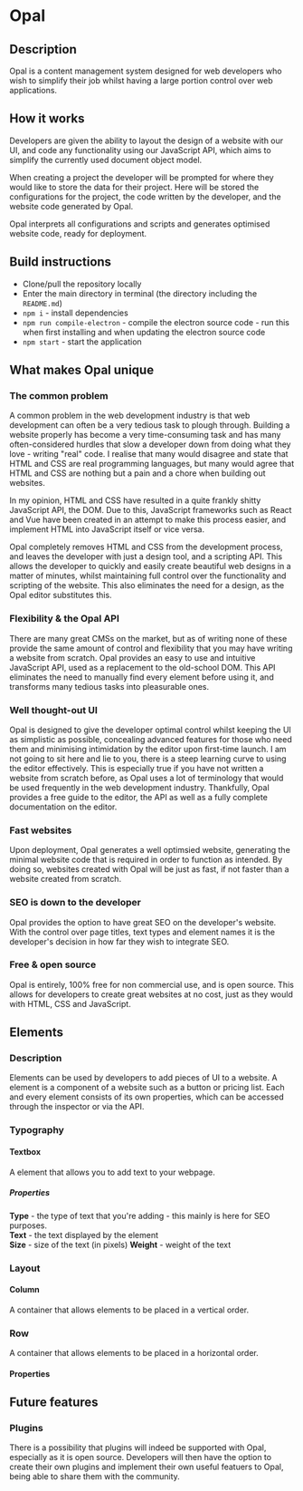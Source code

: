 # Opal

## Description
Opal is a content management system designed for web developers who wish to simplify their job whilst having a large portion control over web applications.

## How it works
Developers are given the ability to layout the design of a website with our UI, and code any functionality using our JavaScript API, which aims to simplify the currently used document object model.

When creating a project the developer will be prompted for where they would like to store the data for their project. Here will be stored the configurations for the project, the code written by the developer, and the website code generated by Opal.

Opal interprets all configurations and scripts and generates optimised website code, ready for deployment.

## Build instructions
- Clone/pull the repository locally
- Enter the main directory in terminal (the directory including the `README.md`)
- `npm i` - install dependencies
- `npm run compile-electron` - compile the electron source code - run this when first installing and when updating the electron source code
- `npm start` - start the application

## What makes Opal unique

### The common problem

A common problem in the web development industry is that web development can often be a very tedious task to plough through. Building a website properly has become a very time-consuming task and has many often-considered hurdles that slow a developer down from doing what they love - writing "real" code. I realise that many would disagree and state that HTML and CSS are real programming languages, but many would agree that HTML and CSS are nothing but a pain and a chore when building out websites.

In my opinion, HTML and CSS have resulted in a quite frankly shitty JavaScript API, the DOM. Due to this, JavaScript frameworks such as React and Vue have been created in an attempt to make this process easier, and implement HTML into JavaScript itself or vice versa.

Opal completely removes HTML and CSS from the development process, and leaves the developer with just a design tool, and a scripting API. This allows the developer to quickly and easily create beautiful web designs in a matter of minutes, whilst maintaining full control over the functionality and scripting of the website. This also eliminates the need for a design, as the Opal editor substitutes this.

### Flexibility & the Opal API

There are many great CMSs on the market, but as of writing none of these provide the same amount of control and flexibility that you may have writing a website from scratch. Opal provides an easy to use and intuitive JavaScript API, used as a replacement to the old-school DOM. This API eliminates the need to manually find every element before using it, and transforms many tedious tasks into pleasurable ones.

### Well thought-out UI
Opal is designed to give the developer optimal control whilst keeping the UI as simplistic as possible, concealing advanced features for those who need them and minimising intimidation by the editor upon first-time launch. I am not going to sit here and lie to you, there is a steep learning curve to using the editor effectively. This is especially true if you have not written a website from scratch before, as Opal uses a lot of terminology that would be used frequently in the web development industry. Thankfully, Opal provides a free guide to the editor, the API as well as a fully complete documentation on the editor.


### Fast websites
Upon deployment, Opal generates a well optimsied website, generating the minimal website code that is required in order to function as intended. By doing so, websites created with Opal will be just as fast, if not faster than a website created from scratch.

### SEO is down to the developer
Opal provides the option to have great SEO on the developer's website. With the control over page titles, text types and element names it is the developer's decision in how far they wish to integrate SEO.

### Free & open source
Opal is entirely, 100% free for non commercial use, and is open source. This allows for developers to create great websites at no cost, just as they would with HTML, CSS and JavaScript.

## Elements

### Description
Elements can be used by developers to add pieces of UI to a website. A element is a component of a website such as a button or pricing list. Each and every element consists of its own properties, which can be accessed through the inspector or via the API.

### Typography

#### Textbox

A element that allows you to add text to your webpage.

##### Properties

**Type** - the type of text that you're adding - this mainly is here for SEO purposes. \
**Text** - the text displayed by the element \
**Size** - size of the text (in pixels)
**Weight** - weight of the text

### Layout

#### Column

A container that allows elements to be placed in a vertical order.

### Row

A container that allows elements to be placed in a horizontal order.

#### Properties

## Future features

### Plugins
There is a possibility that plugins will indeed be supported with Opal, especially as it is open source. Developers will then have the option to create their own plugins and implement their own useful featuers to Opal, being able to share them with the community.

